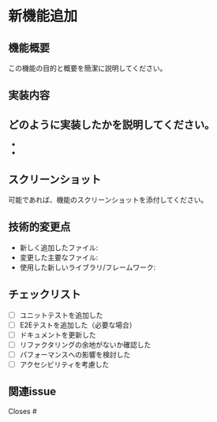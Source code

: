 # 新機能追加

## 機能概要
この機能の目的と概要を簡潔に説明してください。

## 実装内容
どのように実装したかを説明してください。
- 
- 
- 

## スクリーンショット
可能であれば、機能のスクリーンショットを添付してください。

## 技術的変更点
- 新しく追加したファイル:
- 変更した主要なファイル:
- 使用した新しいライブラリ/フレームワーク:

## チェックリスト
- [ ] ユニットテストを追加した
- [ ] E2Eテストを追加した（必要な場合）
- [ ] ドキュメントを更新した
- [ ] リファクタリングの余地がないか確認した
- [ ] パフォーマンスへの影響を検討した
- [ ] アクセシビリティを考慮した

## 関連issue
Closes # 